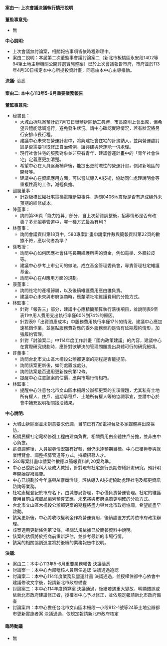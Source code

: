 #### 案由一: 上次會議決議執行情形說明

**董監事意見:**

* 無

**中心說明:**

* 上次會議無討論案，相關報告事項皆依時程辦理中。
* 案由二說明：本屆第二次董監事會議討論案二（新北市板橋區永安段14D2等94筆土地主辦機關公開評選實施整案）已於上次會議報告市府，市府並於113年4月30日核定本中心所提投資計畫，同意由本中心主導推動。

**決議:** 洽悉

#### 案由二: 本中心113年5-6月重要業務報告

**董監事意見:**

*  秘書長：
    * 大城山拆除案預計於7月12日舉辦拆除動工典禮，市長原則上會出席，但希望典禮能低調進行，避免發生狀況。請中心確認實際情況，若有狀況將另行安排市長行程。
    * 建議中心未來在營運計畫中，將興建社會住宅的計畫納入，並與營運處討論是否需要爭取修正自治條例，讓興建與營運能一併處理。
    * 現行社會住宅的服務對象並非只有青年，建議營運計畫中的「青年社會住宅」定義應更加清楚。
    * 希望中心在人員逐漸補齊後，能提出更前瞻性的營運計畫，例如新地區的開發等。
    *  建議中心在資訊應用方面，可以嘗試導入AI技術，協助同仁處理說明會等重複性高的工作，減輕負擔。
*  國風董事：
    *  針對板橋民權社宅電梯電纜斷裂事件，詢問0406地震後是否有造成額外未預期的維修成本。
*  陳董事：
    *  詢問第36頁「能力招募」部分，自上次薪資調整後，招募情形是否有改善？多元招募管道中，哪一種方式最為有利？
*  林董事：
    *  詢問會議資料第18頁中，580專案計畫申請案件數與簡報資料第22頁的數據不符，應以何者為準？
*  孫教授：
    *  詢問中心如何因應社會住宅長期維護所需的資金，例如電梯、外牆拉皮等。
    *  建議中心參考上市公司的做法，成立基金管理委員會，專責管理社宅維護基金。
    *  詢問中心在AI應用方面的規劃。
*  康董事：
    *  詢問社宅的產權歸屬，以及後續維護費用應由誰負責。
    *  建議中心未來與市府協商時，應釐清社宅維護費用的分擔方式。
*  林監事：
    *  針對「報告三」部分，建議中心應精簡預算執行落後項目，並說明表9至表11中用人費用支出執行率僅60%到74%的原因。
    *  針對表9「出資資產成本」中服務費用執行率僅17%的情況，建議中心應加速核銷作業，並盤點服務費對應的委外服務契約是否有延期履約情形，加強履約管理。
    *  針對「討論案二」中114年度工作計畫「國內政策建議」的內容，建議中心在實際研究規劃時，應針對欲解決的管理問題提出具體可行的研究細項。
*  許董事：
    *  詢問台北市文山區木柵段公辦都更案的期程是否能提前。
    *  詢問該案更新後，如何處置或處分。
    *  詢問該案是否適用更新條例第12條。
    *  提醒中心注意該案的估價，應與市場行情相符。
*  林監事：
    *  提醒中心注意台北市文山區木柵段公辦都更案的五項課題，尤其私有土地所有權人、住戶、過期承租戶、土地所有權人等的協調事宜，並請中心於會中補充說明相關接洽結果。

**中心說明:**

*  大城山拆除案並未刻意要求低調，目前已有7家電視台及多家媒體將出席採訪。
*  板橋民權社宅電梯修復工程由建商負責，相關費用由全體住戶分擔，並非由中心負擔。
*  薪資調整後，人員招募情況雖有好轉，但仍未達預期目標。中心已積極參與就業博覽會、調整招募管道等方式，持續招募人才。
*  580專案計畫申請案件數應以簡報資料的20案為準。
*  中心已委託台科大及成大教授，針對現有社宅進行長期修繕計畫研究，預計明年開始提撥經費。
*  中心已規劃於今年底與AI廠商洽談，評估導入AI技術協助處理社宅及都更資訊諮詢等業務。
*  社宅產權登記於市府名下，由城鄉局管理，中心僅負責營運管理。社宅的維護費用目前由城鄉局編列預算支應，未來將與市府協商更明確的分擔方式。
*  台北市文山區木柵段公辦都更案的期程將盡力與台北市政府協調，希望能盡早啟動。
*  該案更新後，中心將收取權利金作為營運費用，後續處置方式將依市府政策辦理。
*  該案適用更新條例第12條，相關法規依據已於簡報資料中說明。
*  該案的估價將於招商前重新評估，並參考最新的市場行情。
*  該案的相關協調進度將於後續的業務報告中說明。

**決議:**

*  案由二：本中心113年5-6月重要業務報告 決議洽悉
*  討論案一：本中心內部稽核人員聘任追認  決議通過追認
*  討論案二：本中心114年度業務及營運計畫 決議通過，並授權住都中心依會中建議修改文字後，報請新北市政府備查
*  討論案三：本中心114年度預算案 決議通過，後續若遇重大變故、明顯錯誤或依新北市政府建議修正者，授權本中心予以修正，並依規定報請新北市政府備查
*  討論案四：本中心擔任台北市文山區木柵段一小段912-1號等24筆土地公辦都市更新實施者案 決議通過，依規定報請新北市政府核定

#### 臨時動議

* 無